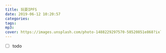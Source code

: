 ```yaml
---
title: 玩耍IPFS
date: 2019-06-12 10:20:57
categories:
tags:
mp3:
cover: https://images.unsplash.com/photo-1488229297570-58520851e868?ixlib=rb-1.2.1&auto=format&fit=crop&w=2849&q=80
---
```


- [ ] todo